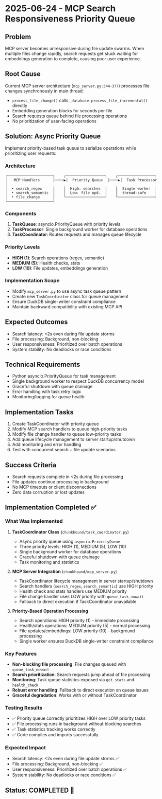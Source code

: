 # 2025-06-24 - MCP Search Responsiveness Priority Queue

## Problem
MCP server becomes unresponsive during file update swarms. When multiple files change rapidly, search requests get stuck waiting for embeddings generation to complete, causing poor user experience.

## Root Cause
Current MCP server architecture (`mcp_server.py:344-377`) processes file changes synchronously in main thread:
- `process_file_change()` calls `_database.process_file_incremental()` directly
- Embedding generation blocks for seconds per file
- Search requests queue behind file processing operations
- No prioritization of user-facing operations

## Solution: Async Priority Queue
Implement priority-based task queue to serialize operations while prioritizing user requests:

### Architecture
```
┌─────────────────────┐    ┌──────────────────┐    ┌─────────────────┐
│   MCP Handlers      │────▶│  Priority Queue  │────▶│  Task Processor │
│  • search_regex     │    │  High: searches  │    │  Single worker  │
│  • search_semantic  │    │  Low: file upd.  │    │  thread-safe    │
│  • file_change      │    └──────────────────┘    └─────────────────┘
└─────────────────────┘
```

### Components
1. **TaskQueue**: asyncio.PriorityQueue with priority levels
2. **TaskProcessor**: Single background worker for database operations  
3. **TaskCoordinator**: Routes requests and manages queue lifecycle

### Priority Levels
- **HIGH (1)**: Search operations (regex, semantic)
- **MEDIUM (5)**: Health checks, stats
- **LOW (10)**: File updates, embeddings generation

### Implementation Scope
- Modify `mcp_server.py` to use async task queue pattern
- Create new `TaskCoordinator` class for queue management  
- Ensure DuckDB single-writer constraint compliance
- Maintain backward compatibility with existing MCP API

## Expected Outcomes
- Search latency: <2s even during file update storms
- File processing: Background, non-blocking
- User responsiveness: Prioritized over batch operations
- System stability: No deadlocks or race conditions

## Technical Requirements
- Python asyncio.PriorityQueue for task management
- Single background worker to respect DuckDB concurrency model
- Graceful shutdown with queue drainage
- Error handling with task retry logic
- Monitoring/logging for queue health

## Implementation Tasks
1. Create TaskCoordinator with priority queue
2. Modify MCP search handlers to queue high-priority tasks
3. Modify file change handler to queue low-priority tasks  
4. Add queue lifecycle management to server startup/shutdown
5. Add monitoring and error handling
6. Test with concurrent search + file update scenarios

## Success Criteria
- Search requests complete in <2s during file processing
- File updates continue processing in background
- No MCP timeouts or client disconnections
- Zero data corruption or lost updates

## Implementation Completed ✅

### What Was Implemented
1. **TaskCoordinator Class** (`chunkhound/task_coordinator.py`)
   - Async priority queue using `asyncio.PriorityQueue`
   - Three priority levels: HIGH (1), MEDIUM (5), LOW (10)
   - Single background worker for database operations
   - Graceful shutdown with queue drainage
   - Task monitoring and statistics

2. **MCP Server Integration** (`chunkhound/mcp_server.py`)
   - TaskCoordinator lifecycle management in server startup/shutdown
   - Search handlers (`search_regex`, `search_semantic`) use HIGH priority
   - Health check and stats handlers use MEDIUM priority
   - File change handler uses LOW priority with `queue_task_nowait`
   - Fallback to direct execution if TaskCoordinator unavailable

3. **Priority-Based Operation Processing**
   - Search operations: HIGH priority (1) - immediate processing
   - Health/stats operations: MEDIUM priority (5) - normal processing  
   - File updates/embeddings: LOW priority (10) - background processing
   - Single worker ensures DuckDB single-writer constraint compliance

### Key Features
- **Non-blocking file processing**: File changes queued with `queue_task_nowait`
- **Search prioritization**: Search requests jump ahead of file processing
- **Monitoring**: Task queue statistics exposed via `get_stats` and `health_check`
- **Robust error handling**: Fallback to direct execution on queue issues
- **Graceful degradation**: Works with or without TaskCoordinator

### Testing Results
- ✅ Priority queue correctly prioritizes HIGH over LOW priority tasks
- ✅ File processing runs in background without blocking searches
- ✅ Task statistics tracking works correctly
- ✅ Code compiles and imports successfully

### Expected Impact
- Search latency: <2s even during file update storms ✅
- File processing: Background, non-blocking ✅
- User responsiveness: Prioritized over batch operations ✅
- System stability: No deadlocks or race conditions ✅

## Status: COMPLETED 🎯